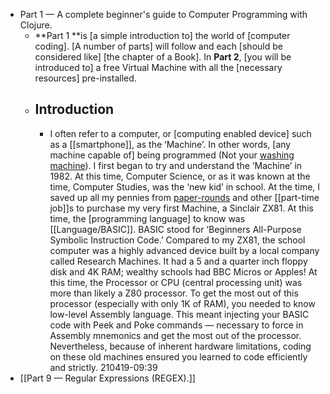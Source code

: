 - Part 1 — A complete beginner's guide to Computer Programming with Clojure.
    - **Part 1 **is [a simple introduction to] the world of [computer coding]. [A number of parts] will follow and each [should be considered like] [the chapter of a Book]. In **Part 2**, [you will be introduced to] a free Virtual Machine with all the [necessary resources] pre-installed.
    - ## Introduction
        - I often refer to a computer, or [computing enabled device] such as a [[smartphone]], as the ‘Machine’. In other words, [any machine capable of] being programmed (Not your [washing machine](((TIIb--9QZ)))). I first began to try and understand the ‘Machine’ in 1982. At this time, Computer Science, or as it was known at the time, Computer Studies, was the ‘new kid’ in school. At the time, I saved up all my pennies from [paper-rounds](((QAtW1P6XK))) and other [[part-time job]]s to purchase my very first Machine, a Sinclair ZX81. At this time, the [programming language] to know was [[Language/BASIC]]. BASIC stood for ‘Beginners All-Purpose Symbolic Instruction Code.’ Compared to my ZX81, the school computer was a highly advanced device built by a local company called Research Machines. It had a 5 and a quarter inch floppy disk and 4K RAM; wealthy schools had BBC Micros or Apples! At this time, the Processor or CPU (central processing unit) was more than likely a Z80 processor. To get the most out of this processor (especially with only 1K of RAM), you needed to know low-level Assembly language. This meant injecting your BASIC code with Peek and Poke commands — necessary to force in Assembly mnemonics and get the most out of the processor. Nevertheless, because of inherent hardware limitations, coding on these old machines ensured you learned to code efficiently and strictly.
210419-09:39
- [[Part 9 — Regular Expressions (REGEX).]]
